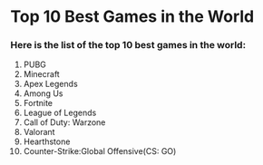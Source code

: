 <!DOCTYPE html>
<html>
  <head>
    <link rel="stylesheet" href="style.css">
  </head>
  <body>
    <h1>Top 10 Best Games in the World</h1>
    <h3> Here is the list of the top 10 best games in the world:</h3>
    <ol>
      <li>PUBG</li>
      <li>Minecraft</li>
      <li>Apex Legends</li>
      <li>Among Us</li>
      <li>Fortnite</li>
      <li>League of Legends</li>
      <li>Call of Duty: Warzone</li>
      <li>Valorant</li>
      <li>Hearthstone</li>
      <li>Counter-Strike:Global Offensive(CS: GO)</li>
    </ol>
    
    
  </body>
</html>

